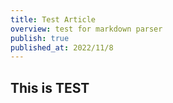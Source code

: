 ```yaml
---
title: Test Article
overview: test for markdown parser
publish: true
published_at: 2022/11/8
---
```


## This is TEST
